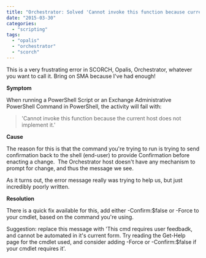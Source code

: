 ```yaml
---
title: "Orchestrator: Solved 'Cannot invoke this function because current host does not implement it'"
date: "2015-03-30"
categories: 
  - "scripting"
tags: 
  - "opalis"
  - "orchestrator"
  - "scorch"
---
```


This is a very frustrating error in SCORCH, Opalis, Orchestrator, whatever you want to call it. Bring on SMA because I've had enough!

**Symptom** 

When running a PowerShell Script or an Exchange Administrative PowerShell Command in PowerShell, the activity will fail with:

> 'Cannot invoke this function because the current host does not implement it.'

**Cause**

The reason for this is that the command you're trying to run is trying to send confirmation back to the shell (end-user) to provide Confirmation before enacting a change.  The Orchestrator host doesn't have any mechanism to prompt for change, and thus the message we see.

As it turns out, the error message really was trying to help us, but just incredibly poorly written.

**Resolution**

There is a quick fix available for this, add either -Confirm:$false or -Force to your cmdlet, based on the command you're using.

Suggestion: replace this message with 'This cmd requires user feedbadk, and cannot be automated in it's current form. Try reading the Get-Help page for the cmdlet used, and consider adding -Force or -Confirm:$false if your cmdlet requires it'.
